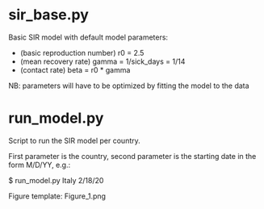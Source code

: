 # sir_base.py

Basic SIR model with default model parameters:
- (basic reproduction number) r0 = 2.5 
- (mean recovery rate) gamma = 1/sick_days = 1/14
- (contact rate) beta = r0 * gamma

NB: parameters will have to be optimized by fitting the model to the data

# run_model.py

Script to run the SIR model per country.

First parameter is the country, second parameter is the starting date in the form M/D/YY, e.g.:

$ run_model.py Italy 2/18/20

Figure template: Figure_1.png
